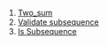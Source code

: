 1. [Two_sum](https://leetcode.com/problems/two-sum/)
2. [Validate subsequence](https://www.algoexpert.io/questions/Validate%20Subsequence)
3. [Is Subsequence](https://leetcode.com/problems/is-subsequence/)